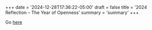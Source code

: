 +++
date = '2024-12-28T17:36:22-05:00'
draft = false
title = '2024 Reflection – The Year of Openness'
summary = 'summary'
+++

Go [here](http://thoughts.marcuschiu.com/2024/12/28/2024-reflection-the-year-of-openness/)
